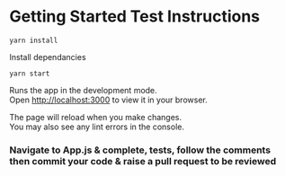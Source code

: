 # Getting Started Test Instructions

`yarn install`

Install dependancies

`yarn start`

Runs the app in the development mode.\
Open [http://localhost:3000](http://localhost:3000) to view it in your browser.

The page will reload when you make changes.\
You may also see any lint errors in the console.

### Navigate to App.js & complete, tests, follow the comments then commit your code & raise a pull request to be reviewed
